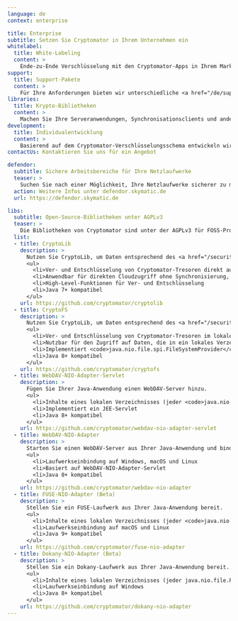 ```yaml
---
language: de
context: enterprise

title: Enterprise
subtitle: Setzen Sie Cryptomator in Ihrem Unternehmen ein
whitelabel:
  title: White-Labeling
  content: >
    Ende-zu-Ende Verschlüsselung mit den Cryptomator-Apps in Ihrem Markendesign: Wir entwickeln für Sie individuelle Versionen der Apps.
support:
  title: Support-Pakete
  content: >
    Für Ihre Anforderungen bieten wir unterschiedliche <a href="/de/support">Support-Pakete</a> an.
libraries:
  title: Krypto-Bibliotheken
  content: >
    Machen Sie Ihre Serveranwendungen, Synchronisationsclients und andere Systeme sicherer mit der Cryptomator-Technologie: Unsere Bibliotheken lassen sich in viele Anwendungen integrieren.
development:
  title: Individualentwicklung
  content: >
    Basierend auf dem Cryptomator-Verschlüsselungsschema entwickeln wir für Sie individuelle Anwendungen und Systeme.
contactUs: Kontaktieren Sie uns für ein Angebot

defendor:
  subtitle: Sichere Arbeitsbereiche für Ihre Netzlaufwerke
  teaser: >
    Suchen Sie nach einer Möglichkeit, Ihre Netzlaufwerke sicherer zu machen? Da Cryptomator für Cloudspeicher optimiert ist und hauptsächlich von Privatanwendern genutzt wird, bieten wir mit Defendor ein neues Tool für Unternehmen und Teams an. Defendor fügt Sicherheitsfunktionen wie Anti-Malware-Filter, Dateiverschlüsselung, Dateiversionierung und Backups zu Ihren Cloud- oder netzwerkbasierten Dateispeichern hinzu.
  action: Weitere Infos unter defendor.skymatic.de
  url: https://defendor.skymatic.de

libs:
  subtitle: Open-Source-Bibliotheken unter AGPLv3
  teaser: >
    Die Bibliotheken von Cryptomator sind unter der AGPLv3 für FOSS-Projekte sowie einer von der LGPL abgeleiteten kommerziellen Lizenz für unabhängige Softwareanbieter und Reseller lizenziert. Wenn Sie diese Bibliotheken in Anwendungen verwenden möchten, die nicht unter der AGPL lizenziert sind, wenden Sie sich bitte an unser <a href="mailto:sales@cryptomator.org">Sales-Team</a>.
  list:
  - title: CryptoLib
    description: >
      Nutzen Sie CryptoLib, um Daten entsprechend des <a href="/security/architecture">Cryptomator Verschlüsselungsschemas</a> zu ver- und entschlüsseln.
      <ul>
        <li>Ver- und Entschlüsselung von Cryptomator-Tresoren direkt aus der Cloud
        <li>Anwendbar für direkten Cloudzugriff ohne Synchronisierung, z.B. für Apps für Android™
        <li>High-Level-Funktionen für Ver- und Entschlüsselung
        <li>Java 7+ kompatibel
      </ul>
    url: https://github.com/cryptomator/cryptolib
  - title: CryptoFS
    description: >
      Nutzen Sie CryptoLib, um Daten entsprechend des <a href="/security/architecture">Cryptomator Verschlüsselungsschemas</a> zu ver- und entschlüsseln.
      <ul>
        <li>Ver- und Entschlüsselung von Cryptomator-Tresoren im lokalen Dateisystem
        <li>Nutzbar für den Zugriff auf Daten, die in ein lokales Verzeichnis synchronisiert wurden
        <li>Implementiert <code>java.nio.file.spi.FileSystemProvider</code> entsprechend JSR-203 durch Nutzung von CryptoLib
        <li>Java 8+ kompatibel
      </ul>
    url: https://github.com/cryptomator/cryptofs
  - title: WebDAV-NIO-Adapter-Servlet
    description: >
      Fügen Sie Ihrer Java-Anwendung einen WebDAV-Server hinzu.
      <ul>
        <li>Inhalte eines lokalen Verzeichnisses (jeder <code>java.nio.file.Path</code>) werden per WebDAV bereitgestellt
        <li>Implementiert ein JEE-Servlet
        <li>Java 8+ kompatibel
      </ul>
    url: https://github.com/cryptomator/webdav-nio-adapter-servlet
  - title: WebDAV-NIO-Adapter
    description: >
      Starten Sie einen WebDAV-Server aus Ihrer Java-Anwendung und binden Sie diesen als Laufwerk ein.
      <ul>
        <li>Laufwerkseinbindung auf Windows, macOS und Linux
        <li>Basiert auf WebDAV-NIO-Adapter-Servlet
        <li>Java 8+ kompatibel
      </ul>
    url: https://github.com/cryptomator/webdav-nio-adapter
  - title: FUSE-NIO-Adapter (Beta)
    description: >
      Stellen Sie ein FUSE-Laufwerk aus Ihrer Java-Anwendung bereit.
      <ul>
        <li>Inhalte eines lokalen Verzeichnisses (jeder <code>java.nio.file.Path</code>) werden per FUSE bereitgestellt
        <li>Laufwerkseinbindung auf macOS und Linux
        <li>Java 9+ kompatibel
      </ul>
    url: https://github.com/cryptomator/fuse-nio-adapter
  - title: Dokany-NIO-Adapter (Beta)
    description: >
      Stellen Sie ein Dokany-Laufwerk aus Ihrer Java-Anwendung bereit.
      <ul>
        <li>Inhalte eines lokalen Verzeichnisses (jeder java.nio.file.Path) werden per Dokany bereitgestellt
        <li>Laufwerkseinbindung auf Windows
        <li>Java 8+ kompatibel
      </ul>
    url: https://github.com/cryptomator/dokany-nio-adapter
---
```

